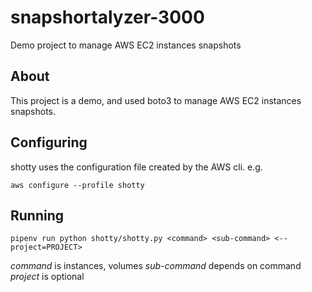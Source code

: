 # snapshortalyzer-3000

Demo project to manage AWS EC2 instances snapshots

## About

This project is a demo, and used boto3 to manage AWS EC2 instances snapshots.

## Configuring

shotty uses the configuration file created by the AWS cli. e.g.

`aws configure --profile shotty`

## Running

`pipenv run python shotty/shotty.py <command> <sub-command> <--project=PROJECT>`

*command* is instances, volumes
*sub-command* depends on command
*project* is optional
